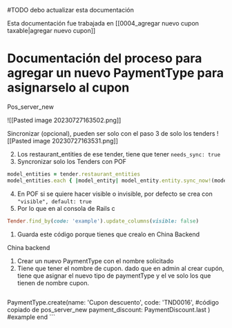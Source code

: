 #TODO debo actualizar esta documentación

Esta documentación fue trabajada en [[0004_agregar nuevo cupon taxable|agregar nuevo cupon]]

# Documentación del proceso para agregar un nuevo PaymentType para asignarselo al cupon

Pos_server_new

![[Pasted image 20230727163502.png]]

Sincronizar (opcional), pueden ser solo con el paso 3 de solo los tenders
![[Pasted image 20230727163531.png]]


2. Los restaurant_entities de ese tender, tiene que tener `needs_sync: true`
3. Syncronizar solo los Tenders con POF
```ruby
model_entities = tender.restaurant_entities
model_entities.each { |model_entity| model_entity.entity.sync_now!(model_entity.restaurant_id) }
```
4. En POF si se quiere hacer visible o invisible, por defecto se crea con `"visible", default: true`
5. Por lo que en al consola de Rails c
```Ruby
Tender.find_by(code: 'example').update_columns(visible: false)
```
1. Guarda este código porque tienes que crealo en China Backend

China backend
1. Crear un nuevo PaymentType con el nombre solicitado
2. Tiene que tener el nombre de cupon. dado que en admin al crear cupón, tiene que asignar el nuevo tipo de paymentType y el ve solo los que tienen de nombre cupon.
	```ruby

PaymentType.create(name: 'Cupon descuento',
				   code: 'TND0016', #código copiado de pos_server_new
				   payment_discount: PaymentDiscount.last ) #example
end
	```


